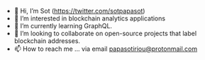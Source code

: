 - 👋 Hi, I’m Sot (https://twitter.com/sotpapasot)
- 👀 I’m interested in blockchain analytics applications
- 🌱 I’m currently learning GraphQL. 
- 💞️ I’m looking to collaborate on open-source projects that label blockchain addresses. 
- 📫 How to reach me ... via email papasotiriou@protonmail.com 

<!---
papasotiriou/papasotiriou is a ✨ special ✨ repository because its `README.md` (this file) appears on your GitHub profile.
You can click the Preview link to take a look at your changes.
--->
